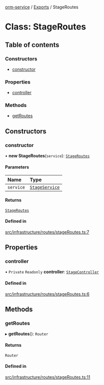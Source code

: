 [orm-service](../README.md) / [Exports](../modules.md) / StageRoutes

# Class: StageRoutes

## Table of contents

### Constructors

- [constructor](StageRoutes.md#constructor)

### Properties

- [controller](StageRoutes.md#controller)

### Methods

- [getRoutes](StageRoutes.md#getroutes)

## Constructors

### constructor

• **new StageRoutes**(`service`): [`StageRoutes`](StageRoutes.md)

#### Parameters

| Name | Type |
| :------ | :------ |
| `service` | [`StageService`](StageService.md) |

#### Returns

[`StageRoutes`](StageRoutes.md)

#### Defined in

[src/infrastructure/routes/stageRoutes.ts:7](https://github.com/lambda-orm/lambdaorm-svc/blob/329a1ab8cb856cb7ce9bb3c8d329805dd7e67b36/src/infrastructure/routes/stageRoutes.ts#L7)

## Properties

### controller

• `Private` `Readonly` **controller**: [`StageController`](StageController.md)

#### Defined in

[src/infrastructure/routes/stageRoutes.ts:6](https://github.com/lambda-orm/lambdaorm-svc/blob/329a1ab8cb856cb7ce9bb3c8d329805dd7e67b36/src/infrastructure/routes/stageRoutes.ts#L6)

## Methods

### getRoutes

▸ **getRoutes**(): `Router`

#### Returns

`Router`

#### Defined in

[src/infrastructure/routes/stageRoutes.ts:11](https://github.com/lambda-orm/lambdaorm-svc/blob/329a1ab8cb856cb7ce9bb3c8d329805dd7e67b36/src/infrastructure/routes/stageRoutes.ts#L11)
